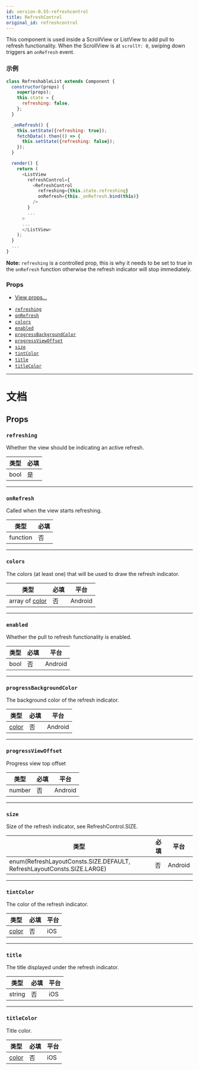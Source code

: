 ```yaml
---
id: version-0.55-refreshcontrol
title: RefreshControl
original_id: refreshcontrol
---
```


This component is used inside a ScrollView or ListView to add pull to refresh functionality. When the ScrollView is at `scrollY: 0`, swiping down triggers an `onRefresh` event.

### 示例

```javascript
class RefreshableList extends Component {
  constructor(props) {
    super(props);
    this.state = {
      refreshing: false,
    };
  }

  _onRefresh() {
    this.setState({refreshing: true});
    fetchData().then(() => {
      this.setState({refreshing: false});
    });
  }

  render() {
    return (
      <ListView
        refreshControl={
          <RefreshControl
            refreshing={this.state.refreshing}
            onRefresh={this._onRefresh.bind(this)}
          />
        }
        ...
      >
      ...
      </ListView>
    );
  }
  ...
}
```

**Note:** `refreshing` is a controlled prop, this is why it needs to be set to true in the `onRefresh` function otherwise the refresh indicator will stop immediately.

### Props

* [View props...](view.md#props)

- [`refreshing`](refreshcontrol.md#refreshing)
- [`onRefresh`](refreshcontrol.md#onrefresh)
- [`colors`](refreshcontrol.md#colors)
- [`enabled`](refreshcontrol.md#enabled)
- [`progressBackgroundColor`](refreshcontrol.md#progressbackgroundcolor)
- [`progressViewOffset`](refreshcontrol.md#progressviewoffset)
- [`size`](refreshcontrol.md#size)
- [`tintColor`](refreshcontrol.md#tintcolor)
- [`title`](refreshcontrol.md#title)
- [`titleColor`](refreshcontrol.md#titlecolor)

---

# 文档

## Props

### `refreshing`

Whether the view should be indicating an active refresh.

| 类型 | 必填 |
| ---- | ---- |
| bool | 是   |

---

### `onRefresh`

Called when the view starts refreshing.

| 类型     | 必填 |
| -------- | ---- |
| function | 否   |

---

### `colors`

The colors (at least one) that will be used to draw the refresh indicator.

| 类型                        | 必填 | 平台    |
| --------------------------- | ---- | ------- |
| array of [color](colors.md) | 否   | Android |

---

### `enabled`

Whether the pull to refresh functionality is enabled.

| 类型 | 必填 | 平台    |
| ---- | ---- | ------- |
| bool | 否   | Android |

---

### `progressBackgroundColor`

The background color of the refresh indicator.

| 类型               | 必填 | 平台    |
| ------------------ | ---- | ------- |
| [color](colors.md) | 否   | Android |

---

### `progressViewOffset`

Progress view top offset

| 类型   | 必填 | 平台    |
| ------ | ---- | ------- |
| number | 否   | Android |

---

### `size`

Size of the refresh indicator, see RefreshControl.SIZE.

| 类型                                                                   | 必填 | 平台    |
| ---------------------------------------------------------------------- | ---- | ------- |
| enum(RefreshLayoutConsts.SIZE.DEFAULT, RefreshLayoutConsts.SIZE.LARGE) | 否   | Android |

---

### `tintColor`

The color of the refresh indicator.

| 类型               | 必填 | 平台 |
| ------------------ | ---- | ---- |
| [color](colors.md) | 否   | iOS  |

---

### `title`

The title displayed under the refresh indicator.

| 类型   | 必填 | 平台 |
| ------ | ---- | ---- |
| string | 否   | iOS  |

---

### `titleColor`

Title color.

| 类型               | 必填 | 平台 |
| ------------------ | ---- | ---- |
| [color](colors.md) | 否   | iOS  |
